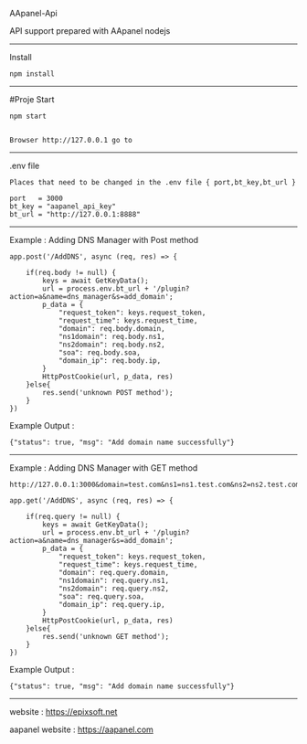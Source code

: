 AApanel-Api


API support prepared with AApanel nodejs

---------------------------------------------------------------------------------------

Install 

    npm install

---------------------------------------------------------------------------------------

#Proje Start

    npm start  


    Browser http://127.0.0.1 go to

---------------------------------------------------------------------------------------
.env file
    
    Places that need to be changed in the .env file { port,bt_key,bt_url }

    port   = 3000
    bt_key = "aapanel_api_key"
    bt_url = "http://127.0.0.1:8888"

-------------------------------------------------------------------------

Example : Adding DNS Manager with Post method

    app.post('/AddDNS', async (req, res) => {
    
        if(req.body != null) {
            keys = await GetKeyData();
            url = process.env.bt_url + '/plugin?action=a&name=dns_manager&s=add_domain';
            p_data = {
                "request_token": keys.request_token,
                "request_time": keys.request_time,
                "domain": req.body.domain,
                "ns1domain": req.body.ns1,
                "ns2domain": req.body.ns2,
                "soa": req.body.soa,
                "domain_ip": req.body.ip,
            }
            HttpPostCookie(url, p_data, res)
        }else{
            res.send('unknown POST method');
        }
    })

Example Output :
    
    {"status": true, "msg": "Add domain name successfully"}

-------------------------------------------------------------------------

Example : Adding DNS Manager with GET method



    http://127.0.0.1:3000&domain=test.com&ns1=ns1.test.com&ns2=ns2.test.com&soa=ns1.test.com&ip=127.0.0.1    

    app.get('/AddDNS', async (req, res) => {
    
        if(req.query != null) {
            keys = await GetKeyData();
            url = process.env.bt_url + '/plugin?action=a&name=dns_manager&s=add_domain';
            p_data = {
                "request_token": keys.request_token,
                "request_time": keys.request_time,
                "domain": req.query.domain,
                "ns1domain": req.query.ns1,
                "ns2domain": req.query.ns2,
                "soa": req.query.soa,
                "domain_ip": req.query.ip,
            }
            HttpPostCookie(url, p_data, res)
        }else{
            res.send('unknown GET method');
        }
    })

Example Output :

    {"status": true, "msg": "Add domain name successfully"}



-----------------------------------------------------------------------
website : https://epixsoft.net

aapanel website : https://aapanel.com
